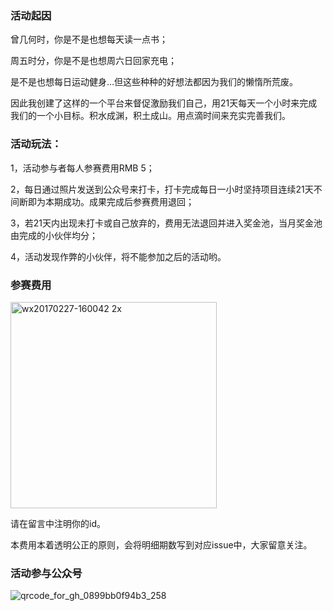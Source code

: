 ### 活动起因

曾几何时，你是不是也想每天读一点书；

周五时分，你是不是也想周六日回家充电；

是不是也想每日运动健身…但这些种种的好想法都因为我们的懒惰所荒废。

因此我创建了这样的一个平台来督促激励我们自己，用21天每天一个小时来完成我们的一个小目标。积水成渊，积土成山。用点滴时间来充实完善我们。

### 活动玩法：

 1，活动参与者每人参赛费用RMB 5；

 2，每日通过照片发送到公众号来打卡，打卡完成每日一小时坚持项目连续21天不间断即为本期成功。成果完成后参赛费用退回；

 3，若21天内出现未打卡或自己放弃的，费用无法退回并进入奖金池，当月奖金池由完成的小伙伴均分；

 4，活动发现作弊的小伙伴，将不能参加之后的活动哟。

### 参赛费用

<img width="330" alt="wx20170227-160042 2x" src="https://cloud.githubusercontent.com/assets/6932025/23353133/e37c585c-fd05-11e6-9885-6c9adf98b797.png">

请在留言中注明你的id。

本费用本着透明公正的原则，会将明细期数写到对应issue中，大家留意关注。


### 活动参与公众号

![qrcode_for_gh_0899bb0f94b3_258](https://cloud.githubusercontent.com/assets/6932025/23351444/25c7748a-fcfc-11e6-8f78-0ff6238b8fda.jpg)
